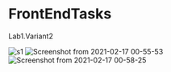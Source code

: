 # FrontEndTasks
Lab1.Variant2

![s1](https://user-images.githubusercontent.com/62598669/108165822-3fda2180-7104-11eb-8163-b762415bd952.png)
![Screenshot from 2021-02-17 00-55-53](https://user-images.githubusercontent.com/62598669/108165908-6c8e3900-7104-11eb-89d8-6bc340908d70.png)
![Screenshot from 2021-02-17 00-58-25](https://user-images.githubusercontent.com/62598669/108165975-8af43480-7104-11eb-8b2d-8f7f282d3945.png)
